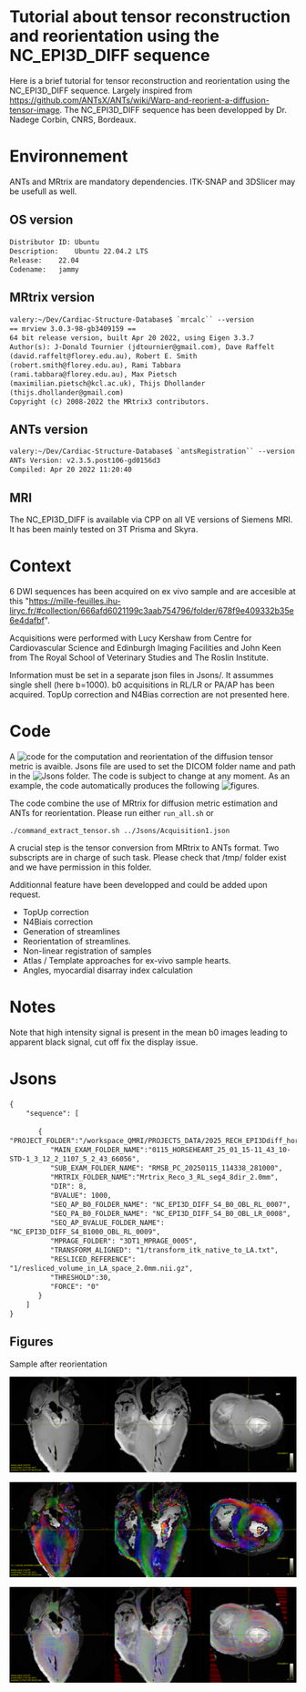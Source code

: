# Tutorial about tensor reconstruction and reorientation using the NC_EPI3D_DIFF sequence  

Here is a brief tutorial for tensor reconstruction and reorientation using the NC_EPI3D_DIFF sequence. Largely inspired from https://github.com/ANTsX/ANTs/wiki/Warp-and-reorient-a-diffusion-tensor-image. The NC_EPI3D_DIFF sequence has been developped by Dr. Nadege Corbin, CNRS, Bordeaux.



# Environnement

ANTs and MRtrix are mandatory dependencies. ITK-SNAP and 3DSlicer may be usefull as well. 

## OS version
```
Distributor ID:	Ubuntu
Description:	Ubuntu 22.04.2 LTS
Release:	22.04
Codename:	jammy
 ```
## MRtrix version
```
valery:~/Dev/Cardiac-Structure-Database$ `mrcalc`` --version
== mrview 3.0.3-98-gb3409159 ==
64 bit release version, built Apr 20 2022, using Eigen 3.3.7
Author(s): J-Donald Tournier (jdtournier@gmail.com), Dave Raffelt (david.raffelt@florey.edu.au), Robert E. Smith (robert.smith@florey.edu.au), Rami Tabbara (rami.tabbara@florey.edu.au), Max Pietsch (maximilian.pietsch@kcl.ac.uk), Thijs Dhollander (thijs.dhollander@gmail.com)
Copyright (c) 2008-2022 the MRtrix3 contributors.
```
## ANTs version
```
valery:~/Dev/Cardiac-Structure-Database$ `antsRegistration`` --version
ANTs Version: v2.3.5.post106-gd0156d3
Compiled: Apr 20 2022 11:20:40
```

## MRI

The NC_EPI3D_DIFF is available via CPP on all VE versions of Siemens MRI. It has been mainly tested on 3T Prisma and Skyra. 

# Context

6 DWI sequences has been acquired on ex vivo sample and are accesible at this "https://mille-feuilles.ihu-liryc.fr/#collection/666afd6021199c3aab754796/folder/678f9e409332b35e6e4dafbf".

Acquisitions were performed with Lucy Kershaw from Centre for Cardiovascular Science and Edinburgh Imaging Facilities and John Keen from The Royal School of Veterinary Studies and The Roslin Institute.

Information must be set in a separate json files in Jsons/. It assummes single shell (here b=1000).
b0 acquisitions in RL/LR or PA/AP has been acquired. TopUp correction and N4Bias correction are not presented here.

# Code 

A ![code](Code) for the computation and reorientation of the diffusion tensor metric is avaible. Jsons file are used to set the DICOM folder name and path in the ![Jsons](Jsons) folder. The code is subject to change at any moment. As an example, the code automatically produces the following ![figures](Figures).

The code combine the use of MRtrix for diffusion metric estimation and ANTs for reorientation.
Please run either  `run_all.sh` or

```
./command_extract_tensor.sh ../Jsons/Acquisition1.json
```

A crucial step is the tensor conversion from MRtrix to ANTs format. Two subscripts are in charge of such task.
Please check that /tmp/ folder exist and we have permission in this folder.

Additionnal feature have been developped and could be added upon request.

* TopUp correction
* N4Biais correction
* Generation of streamlines 
* Reorientation of streamlines.
* Non-linear registration of samples
* Atlas / Template approaches for ex-vivo sample hearts.
* Angles, myocardial disarray index calculation

# Notes

Note that high intensity signal is present in the mean b0 images leading to apparent black signal, cut off fix the display issue.

# Jsons

```
{
    "sequence": [
 
       {  "PROJECT_FOLDER":"/workspace_QMRI/PROJECTS_DATA/2025_RECH_EPI3Ddiff_horse/",
          "MAIN_EXAM_FOLDER_NAME":"0115_HORSEHEART_25_01_15-11_43_10-STD-1_3_12_2_1107_5_2_43_66056",
          "SUB_EXAM_FOLDER_NAME": "RMSB_PC_20250115_114338_281000",
          "MRTRIX_FOLDER_NAME":"Mrtrix_Reco_3_RL_seg4_8dir_2.0mm",
          "DIR": 8,
          "BVALUE": 1000,
          "SEQ_AP_B0_FOLDER_NAME": "NC_EPI3D_DIFF_S4_B0_OBL_RL_0007",         
          "SEQ_PA_B0_FOLDER_NAME": "NC_EPI3D_DIFF_S4_B0_OBL_LR_0008",
          "SEQ_AP_BVALUE_FOLDER_NAME": "NC_EPI3D_DIFF_S4_B1000_OBL_RL_0009",         
          "MPRAGE_FOLDER": "3DT1_MPRAGE_0005", 
          "TRANSFORM_ALIGNED": "1/transform_itk_native_to_LA.txt",
          "RESLICED_REFERENCE": "1/resliced_volume_in_LA_space_2.0mm.nii.gz",
          "THRESHOLD":30,
          "FORCE": "0"
       }      
    ]
}    
```    

## Figures

Sample after reorientation

![Alt text](Figures/figure_large_fov_anatomical_0000.png)


![Alt text](Figures/figure_large_fov_overlay_0000.png) 

![Alt text](Figures/figure_large_fov_fixel_0000.png) 
